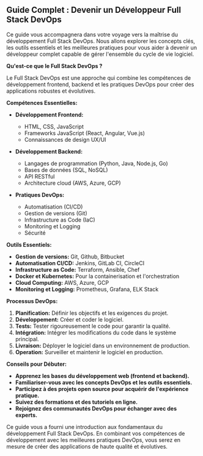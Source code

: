 ##  Guide Complet : Devenir un Développeur Full Stack DevOps

Ce guide vous accompagnera dans votre voyage vers la maîtrise du développement Full Stack DevOps. Nous allons explorer les concepts clés, les outils essentiels et les meilleures pratiques pour vous aider à devenir un développeur complet capable de gérer l'ensemble du cycle de vie logiciel.

**Qu'est-ce que le Full Stack DevOps ?**

Le Full Stack DevOps est une approche qui combine les compétences de développement frontend, backend et les pratiques DevOps pour créer des applications robustes et évolutives. 

**Compétences Essentielles:**

* **Développement Frontend:**
    * HTML, CSS, JavaScript
    * Frameworks JavaScript (React, Angular, Vue.js)
    * Connaissances de design UX/UI

* **Développement Backend:**
    * Langages de programmation (Python, Java, Node.js, Go)
    * Bases de données (SQL, NoSQL)
    * API RESTful
    * Architecture cloud (AWS, Azure, GCP)

* **Pratiques DevOps:**
    * Automatisation (CI/CD)
    * Gestion de versions (Git)
    * Infrastructure as Code (IaC)
    * Monitoring et Logging
    * Sécurité

**Outils Essentiels:**

* **Gestion de versions:** Git, Github, Bitbucket
* **Automatisation CI/CD:** Jenkins, GitLab CI, CircleCI
* **Infrastructure as Code:** Terraform, Ansible, Chef
* **Docker et Kubernetes:** Pour la containerisation et l'orchestration
* **Cloud Computing:** AWS, Azure, GCP
* **Monitoring et Logging:** Prometheus, Grafana, ELK Stack

**Processus DevOps:**

1. **Planification:** Définir les objectifs et les exigences du projet.
2. **Développement:** Créer et coder le logiciel.
3. **Tests:** Tester rigoureusement le code pour garantir la qualité.
4. **Intégration:** Intégrer les modifications du code dans le système principal.
5. **Livraison:** Déployer le logiciel dans un environnement de production.
6. **Operation:** Surveiller et maintenir le logiciel en production.

**Conseils pour Débuter:**

* **Apprenez les bases du développement web (frontend et backend).**
* **Familiariser-vous avec les concepts DevOps et les outils essentiels.**
* **Participez à des projets open source pour acquérir de l'expérience pratique.**
* **Suivez des formations et des tutoriels en ligne.**
* **Rejoignez des communautés DevOps pour échanger avec des experts.**


Ce guide vous a fourni une introduction aux fondamentaux du développement Full Stack DevOps. En combinant vos compétences de développement avec les meilleures pratiques DevOps, vous serez en mesure de créer des applications de haute qualité et évolutives. 


